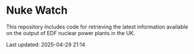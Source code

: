 # Nuke Watch

This repository includes code for retrieving the latest information available on the output of EDF nuclear power plants in the UK.

Last updated: 2025-04-29 21:14